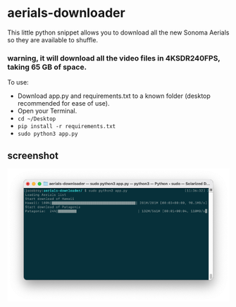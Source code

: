 # aerials-downloader

This little python snippet allows you to download all the new Sonoma Aerials so they are available to shuffle.

### warning, it will download all the video files in 4KSDR240FPS, taking 65 GB of space.

To use:

- Download app.py and requirements.txt to a known folder (desktop recommended for ease of use).
- Open your Terminal.
- `cd ~/Desktop`
- `pip install -r requirements.txt`
- `sudo python3 app.py`


## screenshot
![Alt text](/aerials-downloader.png?raw=true "aerials-downloader")
